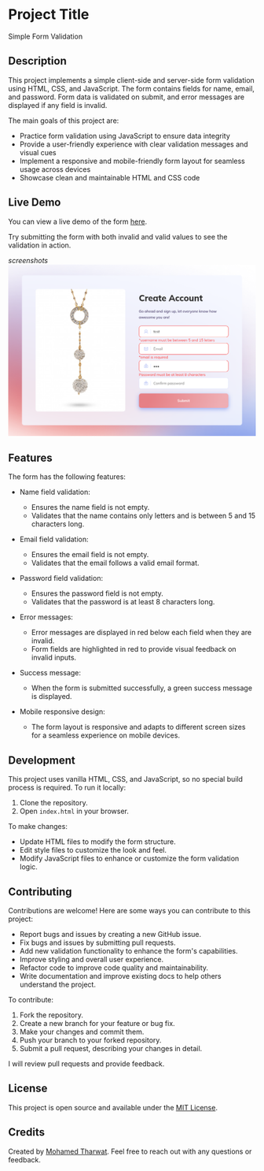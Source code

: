 # Project Title

Simple Form Validation

## Description

This project implements a simple client-side and server-side form validation using HTML, CSS, and JavaScript. The form contains fields for name, email, and password. Form data is validated on submit, and error messages are displayed if any field is invalid.

The main goals of this project are:

- Practice form validation using JavaScript to ensure data integrity
- Provide a user-friendly experience with clear validation messages and visual cues
- Implement a responsive and mobile-friendly form layout for seamless usage across devices
- Showcase clean and maintainable HTML and CSS code

## Live Demo

You can view a live demo of the form [here](https://mohamedtharwat000.github.io/form1/).

Try submitting the form with both invalid and valid values to see the validation in action.

_screenshots_
![signup](./assets/imags/signup.png)

## Features

The form has the following features:

- Name field validation:

  - Ensures the name field is not empty.
  - Validates that the name contains only letters and is between 5 and 15 characters long.

- Email field validation:

  - Ensures the email field is not empty.
  - Validates that the email follows a valid email format.

- Password field validation:

  - Ensures the password field is not empty.
  - Validates that the password is at least 8 characters long.

- Error messages:

  - Error messages are displayed in red below each field when they are invalid.
  - Form fields are highlighted in red to provide visual feedback on invalid inputs.

- Success message:

  - When the form is submitted successfully, a green success message is displayed.

- Mobile responsive design:
  - The form layout is responsive and adapts to different screen sizes for a seamless experience on mobile devices.

## Development

This project uses vanilla HTML, CSS, and JavaScript, so no special build process is required. To run it locally:

1. Clone the repository.
2. Open `index.html` in your browser.

To make changes:

- Update HTML files to modify the form structure.
- Edit style files to customize the look and feel.
- Modify JavaScript files to enhance or customize the form validation logic.

## Contributing

Contributions are welcome! Here are some ways you can contribute to this project:

- Report bugs and issues by creating a new GitHub issue.
- Fix bugs and issues by submitting pull requests.
- Add new validation functionality to enhance the form's capabilities.
- Improve styling and overall user experience.
- Refactor code to improve code quality and maintainability.
- Write documentation and improve existing docs to help others understand the project.

To contribute:

1. Fork the repository.
2. Create a new branch for your feature or bug fix.
3. Make your changes and commit them.
4. Push your branch to your forked repository.
5. Submit a pull request, describing your changes in detail.

I will review pull requests and provide feedback.

## License

This project is open source and available under the [MIT License](LICENSE).

## Credits

Created by [Mohamed Tharwat](https://github.com/mohamedtharwat000). Feel free to reach out with any questions or feedback.
